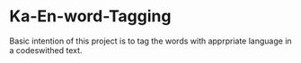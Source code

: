 # Ka-En-word-Tagging
Basic intention of this project is to tag the words with apprpriate language in a codeswithed text.
